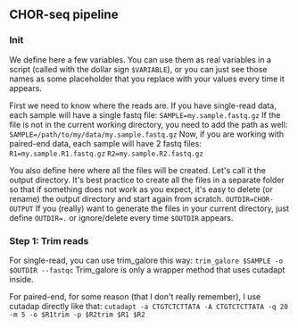 ## CHOR-seq pipeline

### Init
We define here a few variables. You can use them as real variables in a script (called with the dollar sign `$VARIABLE`), or you can just see those names as some placeholder that you replace with your values every time it appears.

First we need to know where the reads are. If you have single-read data, each sample will have a single fastq file:
`SAMPLE=my.sample.fastq.gz`
If the file is not in the current working directory, you need to add the path as well:
`SAMPLE=/path/to/my/data/my.sample.fastq.gz`
Now, if you are working with paired-end data, each sample will have 2 fastq files:
`R1=my.sample.R1.fastq.gz`
`R2=my.sample.R2.fastq.gz`

You also define here where all the files will be created. Let's call it the output directory. It's best practice to create all the files in a separate folder so that if something does not work as you expect, it's easy to delete (or rename) the output directory and start again from scratch.
`OUTDIR=CHOR-OUTPUT`
If you (really) want to generate the files in your current directory, just define `OUTDIR=.` or ignore/delete every time `$OUTDIR` appears.

### Step 1: Trim reads

For single-read, you can use trim_galore this way:
`trim_galore $SAMPLE -o $OUTDIR --fastqc`
Trim_galore is only a wrapper method that uses cutadapt inside.

For paired-end, for some reason (that I don't really remember), I use cutadap directly like that:
`cutadapt -a CTGTCTCTTATA -A CTGTCTCTTATA -q 20 -m 5 -o $R1trim -p $R2trim $R1 $R2`

 

